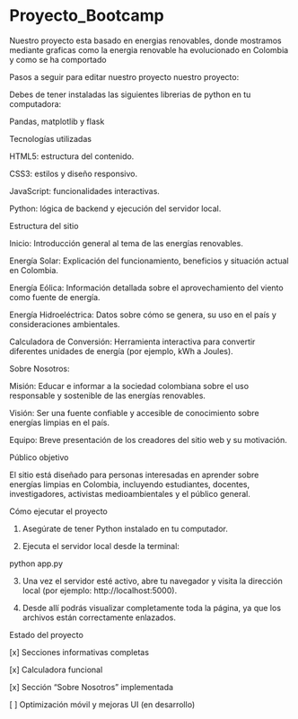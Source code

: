 # Proyecto_Bootcamp

Nuestro proyecto esta basado en energias renovables, donde mostramos mediante graficas como la energia renovable ha evolucionado en Colombia y como se ha comportado

Pasos a seguir para editar nuestro proyecto nuestro proyecto:

Debes de tener instaladas las siguientes librerias de python en tu computadora:

Pandas, matplotlib y flask

Tecnologías utilizadas

HTML5: estructura del contenido.

CSS3: estilos y diseño responsivo.

JavaScript: funcionalidades interactivas.

Python: lógica de backend y ejecución del servidor local.


Estructura del sitio

Inicio: Introducción general al tema de las energías renovables.

Energía Solar: Explicación del funcionamiento, beneficios y situación actual en Colombia.

Energía Eólica: Información detallada sobre el aprovechamiento del viento como fuente de energía.

Energía Hidroeléctrica: Datos sobre cómo se genera, su uso en el país y consideraciones ambientales.

Calculadora de Conversión: Herramienta interactiva para convertir diferentes unidades de energía (por ejemplo, kWh a Joules).

Sobre Nosotros:

Misión: Educar e informar a la sociedad colombiana sobre el uso responsable y sostenible de las energías renovables.

Visión: Ser una fuente confiable y accesible de conocimiento sobre energías limpias en el país.

Equipo: Breve presentación de los creadores del sitio web y su motivación.



Público objetivo

El sitio está diseñado para personas interesadas en aprender sobre energías limpias en Colombia, incluyendo estudiantes, docentes, investigadores, activistas medioambientales y el público general.

Cómo ejecutar el proyecto

1. Asegúrate de tener Python instalado en tu computador.


2. Ejecuta el servidor local desde la terminal:

python app.py


3. Una vez el servidor esté activo, abre tu navegador y visita la dirección local (por ejemplo: http://localhost:5000).


4. Desde allí podrás visualizar completamente toda la página, ya que los archivos están correctamente enlazados.



Estado del proyecto

[x] Secciones informativas completas

[x] Calculadora funcional

[x] Sección “Sobre Nosotros” implementada

[ ] Optimización móvil y mejoras UI (en desarrollo)
